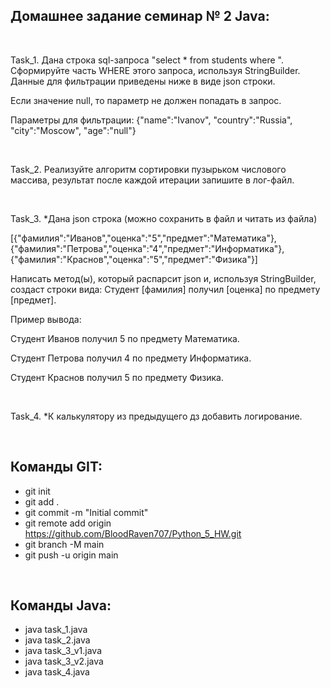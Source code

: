 ## Домашнее задание семинар № 2 Java:

<br />

Task_1. Дана строка sql-запроса "select * from students where ". Сформируйте часть WHERE этого запроса, используя StringBuilder. Данные для фильтрации приведены ниже в виде json строки.

Если значение null, то параметр не должен попадать в запрос.

Параметры для фильтрации: {"name":"Ivanov", "country":"Russia", "city":"Moscow", "age":"null"}

<br />

Task_2. Реализуйте алгоритм сортировки пузырьком числового массива, результат после каждой итерации запишите в лог-файл.

<br />

Task_3. *Дана json строка (можно сохранить в файл и читать из файла)

[{"фамилия":"Иванов","оценка":"5","предмет":"Математика"},{"фамилия":"Петрова","оценка":"4","предмет":"Информатика"},{"фамилия":"Краснов","оценка":"5","предмет":"Физика"}]

Написать метод(ы), который распарсит json и, используя StringBuilder, создаст строки вида: Студент [фамилия] получил [оценка] по предмету [предмет].

Пример вывода:

Студент Иванов получил 5 по предмету Математика.

Студент Петрова получил 4 по предмету Информатика.

Студент Краснов получил 5 по предмету Физика.

<br />

Task_4. *К калькулятору из предыдущего дз добавить логирование.

<br />

## Команды GIT:

- git init
- git add .
- git commit -m "Initial commit"
- git remote add origin https://github.com/BloodRaven707/Python_5_HW.git
- git branch -M main
- git push -u origin main

<br />

## Команды Java:

- java task_1.java
- java task_2.java
- java task_3_v1.java
- java task_3_v2.java
- java task_4.java
